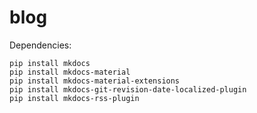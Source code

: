 # blog

Dependencies:

```
pip install mkdocs
pip install mkdocs-material
pip install mkdocs-material-extensions
pip install mkdocs-git-revision-date-localized-plugin
pip install mkdocs-rss-plugin
```

